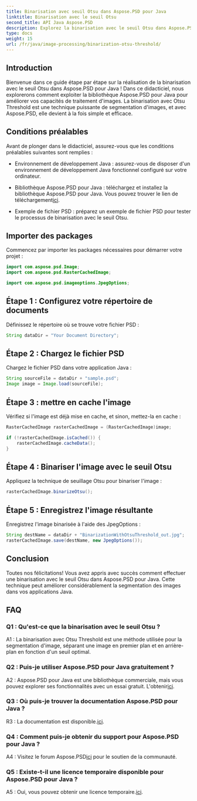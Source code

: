 ```yaml
---
title: Binarisation avec seuil Otsu dans Aspose.PSD pour Java
linktitle: Binarisation avec le seuil Otsu
second_title: API Java Aspose.PSD
description: Explorez la binarisation avec le seuil Otsu dans Aspose.PSD pour Java. Une technique puissante de segmentation d’images.
type: docs
weight: 15
url: /fr/java/image-processing/binarization-otsu-threshold/
---
```

## Introduction

Bienvenue dans ce guide étape par étape sur la réalisation de la binarisation avec le seuil Otsu dans Aspose.PSD pour Java ! Dans ce didacticiel, nous explorerons comment exploiter la bibliothèque Aspose.PSD pour Java pour améliorer vos capacités de traitement d'images. La binarisation avec Otsu Threshold est une technique puissante de segmentation d'images, et avec Aspose.PSD, elle devient à la fois simple et efficace.

## Conditions préalables

Avant de plonger dans le didacticiel, assurez-vous que les conditions préalables suivantes sont remplies :

- Environnement de développement Java : assurez-vous de disposer d'un environnement de développement Java fonctionnel configuré sur votre ordinateur.

- Bibliothèque Aspose.PSD pour Java : téléchargez et installez la bibliothèque Aspose.PSD pour Java. Vous pouvez trouver le lien de téléchargement[ici](https://releases.aspose.com/psd/java/).

- Exemple de fichier PSD : préparez un exemple de fichier PSD pour tester le processus de binarisation avec le seuil Otsu.

## Importer des packages

Commencez par importer les packages nécessaires pour démarrer votre projet :

```java
import com.aspose.psd.Image;
import com.aspose.psd.RasterCachedImage;

import com.aspose.psd.imageoptions.JpegOptions;
```

## Étape 1 : Configurez votre répertoire de documents

Définissez le répertoire où se trouve votre fichier PSD :

```java
String dataDir = "Your Document Directory";
```

## Étape 2 : Chargez le fichier PSD

Chargez le fichier PSD dans votre application Java :

```java
String sourceFile = dataDir + "sample.psd";
Image image = Image.load(sourceFile);
```

## Étape 3 : mettre en cache l'image

Vérifiez si l'image est déjà mise en cache, et sinon, mettez-la en cache :

```java
RasterCachedImage rasterCachedImage = (RasterCachedImage)image;

if (!rasterCachedImage.isCached()) {
    rasterCachedImage.cacheData();
}
```

## Étape 4 : Binariser l'image avec le seuil Otsu

Appliquez la technique de seuillage Otsu pour binariser l'image :

```java
rasterCachedImage.binarizeOtsu();
```

## Étape 5 : Enregistrez l'image résultante

Enregistrez l'image binarisée à l'aide des JpegOptions :

```java
String destName = dataDir + "BinarizationWithOtsuThreshold_out.jpg";
rasterCachedImage.save(destName, new JpegOptions());
```

## Conclusion

Toutes nos félicitations! Vous avez appris avec succès comment effectuer une binarisation avec le seuil Otsu dans Aspose.PSD pour Java. Cette technique peut améliorer considérablement la segmentation des images dans vos applications Java.

## FAQ

### Q1 : Qu'est-ce que la binarisation avec le seuil Otsu ?

A1 : La binarisation avec Otsu Threshold est une méthode utilisée pour la segmentation d'image, séparant une image en premier plan et en arrière-plan en fonction d'un seuil optimal.

### Q2 : Puis-je utiliser Aspose.PSD pour Java gratuitement ?

 A2 : Aspose.PSD pour Java est une bibliothèque commerciale, mais vous pouvez explorer ses fonctionnalités avec un essai gratuit. L'obtenir[ici](https://releases.aspose.com/).

### Q3 : Où puis-je trouver la documentation Aspose.PSD pour Java ?

R3 : La documentation est disponible.[ici](https://reference.aspose.com/psd/java/).

### Q4 : Comment puis-je obtenir du support pour Aspose.PSD pour Java ?

 A4 : Visitez le forum Aspose.PSD[ici](https://forum.aspose.com/c/psd/34) pour le soutien de la communauté.

### Q5 : Existe-t-il une licence temporaire disponible pour Aspose.PSD pour Java ?

 A5 : Oui, vous pouvez obtenir une licence temporaire.[ici](https://purchase.aspose.com/temporary-license/).